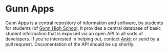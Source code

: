 Gunn Apps
=========

Gunn Apps is a central repository of information and software, by students for students (of [Gunn High School](http://gunn.pausd.org). It provides a central database of basic student information that is exposed via an open API to all sorts of developers.
If you're interested in helping out, contact [Ankit](mailto:me@ankit.io) or send by a pull requrest. Documentation of the API should be up shortly.
